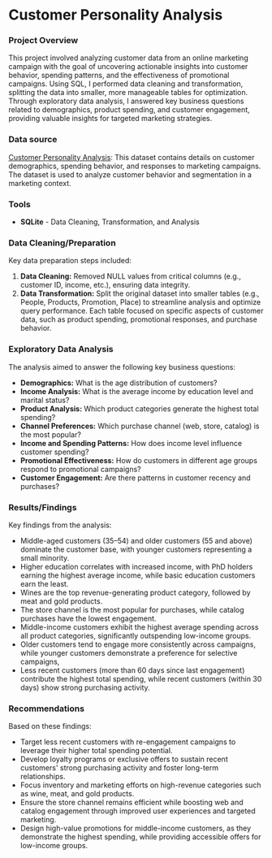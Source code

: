 # Customer Personality Analysis

### Project Overview

This project involved analyzing customer data from an online marketing campaign with the goal of uncovering actionable insights into customer behavior, spending patterns, and the effectiveness of promotional campaigns. Using SQL, I performed data cleaning and transformation, splitting the data into smaller, more manageable tables for optimization. Through exploratory data analysis, I answered key business questions related to demographics, product spending, and customer engagement, providing valuable insights for targeted marketing strategies.

### Data source

[Customer Personality Analysis](https://www.kaggle.com/datasets/imakash3011/customer-personality-analysis): This dataset contains details on customer demographics, spending behavior, and responses to marketing campaigns. The dataset is used to analyze customer behavior and segmentation in a marketing context.

### Tools

- **SQLite** - Data Cleaning, Transformation, and Analysis

### Data Cleaning/Preparation

Key data preparation steps included:
1. **Data Cleaning:** Removed NULL values from critical columns (e.g., customer ID, income, etc.), ensuring data integrity.
2. **Data Transformation:** Split the original dataset into smaller tables (e.g., People, Products, Promotion, Place) to streamline analysis and optimize query performance. Each table focused on specific aspects of customer data, such as product spending, promotional responses, and purchase behavior.

### Exploratory Data Analysis

The analysis aimed to answer the following key business questions:
- **Demographics:** What is the age distribution of customers?
- **Income Analysis:** What is the average income by education level and marital status?
- **Product Analysis:** Which product categories generate the highest total spending?
- **Channel Preferences:** Which purchase channel (web, store, catalog) is the most popular?
- **Income and Spending Patterns:** How does income level influence customer spending?
- **Promotional Effectiveness:** How do customers in different age groups respond to promotional campaigns?
- **Customer Engagement:** Are there patterns in customer recency and purchases?

### Results/Findings

Key findings from the analysis:
- Middle-aged customers (35–54) and older customers (55 and above) dominate the customer base, with younger customers representing a small minority.
- Higher education correlates with increased income, with PhD holders earning the highest average income, while basic education customers earn the least.
- Wines are the top revenue-generating product category, followed by meat and gold products.
- The store channel is the most popular for purchases, while catalog purchases have the lowest engagement.
- Middle-income customers exhibit the highest average spending across all product categories, significantly outspending low-income groups.
- Older customers tend to engage more consistently across campaigns, while younger customers demonstrate a preference for selective campaigns,
- Less recent customers (more than 60 days since last engagement) contribute the highest total spending, while recent customers (within 30 days) show strong purchasing activity.

### Recommendations

Based on these findings:

- Target less recent customers with re-engagement campaigns to leverage their higher total spending potential.
- Develop loyalty programs or exclusive offers to sustain recent customers' strong purchasing activity and foster long-term relationships.
- Focus inventory and marketing efforts on high-revenue categories such as wine, meat, and gold products.
- Ensure the store channel remains efficient while boosting web and catalog engagement through improved user experiences and targeted marketing.
- Design high-value promotions for middle-income customers, as they demonstrate the highest spending, while providing accessible offers for low-income groups.
